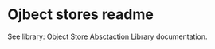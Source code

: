 # Ojbect stores readme

See library: [Object Store Absctaction Library](https://github.com/rmetcalf9/object_store_abstraction/blob/master/DATASTORETYPEOPTIONS.md) documentation.
